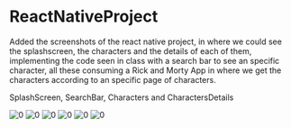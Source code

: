 # ReactNativeProject

Added the screenshots of the react native project, in where we could see the splashscreen, the characters and the details of each of them, implementing the code seen in class with a search bar to see an specific character,  all these consuming a Rick and Morty App in where we get the characters according to an specific page of characters.


SplashScreen, SearchBar, Characters and CharactersDetails


![0](https://user-images.githubusercontent.com/81264608/158947827-f0993990-5544-464b-95d6-b8beaa1ac485.png)
![0](https://user-images.githubusercontent.com/81264608/158947847-3a276102-89b2-47b0-9a32-1542801c3646.png)
![0](https://user-images.githubusercontent.com/81264608/158947875-60c5ac29-331d-499a-9132-9718b30c1e41.png)
![0](https://user-images.githubusercontent.com/81264608/158947886-8a997181-91ed-47c8-b6dc-75b7927fcbd7.png)
![0](https://user-images.githubusercontent.com/81264608/158947911-fe2cd6d0-3055-42a3-a662-c56f623b9f96.png)
![0](https://user-images.githubusercontent.com/81264608/158947931-96968faf-3212-443c-83c2-8f8ed29f385f.png)
